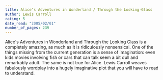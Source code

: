 ```yaml
---
title: Alice’s Adventures in Wonderland / Through the Looking-Glass
author: Lewis Carroll
rating: 5
date_read: "2005/02/01"
number_of_pages: 239
---
```


Alice's Adventures in Wonderland and Through the Looking Glass is a completely amazing, as much as it is ridiculously nonsensical. One of the things missing from the current generation is a sense of imagination: even kids movies involving fish or cars that can talk seem a bit dull and remarkably adult. The same is not true for Alice. Lewis Carroll weaves fabulously wordplay into a hugely imaginative plot that you will have to read to understand. 